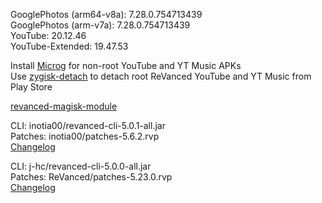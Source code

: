 GooglePhotos (arm64-v8a): 7.28.0.754713439  
GooglePhotos (arm-v7a): 7.28.0.754713439  
YouTube: 20.12.46  
YouTube-Extended: 19.47.53  

Install [Microg](https://github.com/ReVanced/GmsCore/releases) for non-root YouTube and YT Music APKs  
Use [zygisk-detach](https://github.com/j-hc/zygisk-detach) to detach root ReVanced YouTube and YT Music from Play Store  

[revanced-magisk-module](https://github.com/j-hc/revanced-magisk-module)
  
CLI: inotia00/revanced-cli-5.0.1-all.jar  
Patches: inotia00/patches-5.6.2.rvp  
[Changelog](https://github.com/inotia00/revanced-patches/releases/tag/v5.6.2)

CLI: j-hc/revanced-cli-5.0.0-all.jar  
Patches: ReVanced/patches-5.23.0.rvp  
[Changelog](https://github.com/ReVanced/revanced-patches/releases/tag/v5.23.0)  
